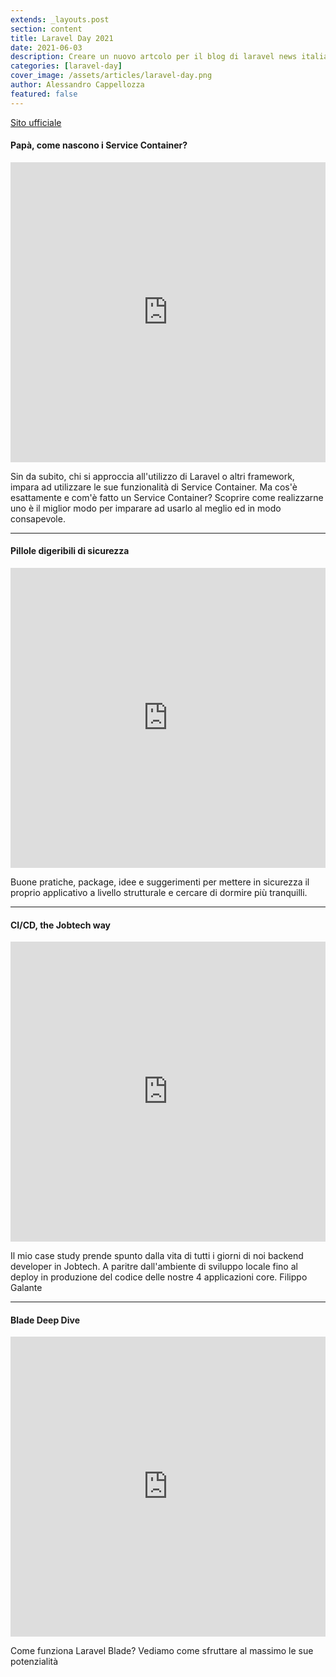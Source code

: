 ```yaml
---
extends: _layouts.post
section: content
title: Laravel Day 2021
date: 2021-06-03
description: Creare un nuovo artcolo per il blog di laravel news italia
categories: [laravel-day]
cover_image: /assets/articles/laravel-day.png
author: Alessandro Cappellozza
featured: false
---
```


[Sito ufficiale](https://2021.laravelday.it/)

#### Papà, come nascono i Service Container?

<iframe width="100%" height="480" class="rounded border border-gray-400 shadow" src="https://www.youtube.com/embed/HyOnd8wSBFg" title="YouTube video player" frameborder="0" allow="accelerometer; autoplay; clipboard-write; encrypted-media; gyroscope; picture-in-picture" allowfullscreen></iframe>

Sin da subito, chi si approccia all'utilizzo di Laravel o altri framework, impara ad utilizzare le sue funzionalità di Service Container. Ma cos'è esattamente e com'è fatto un Service Container? Scoprire come realizzarne uno è il miglior modo per imparare ad usarlo al meglio ed in modo consapevole.

----

#### Pillole digeribili di sicurezza

<iframe width="100%" height="480" class="rounded border border-gray-400 shadow" src="https://www.youtube.com/embed/ku7ONFkBkro" title="YouTube video player" frameborder="0" allow="accelerometer; autoplay; clipboard-write; encrypted-media; gyroscope; picture-in-picture" allowfullscreen></iframe>

Buone pratiche, package, idee e suggerimenti per mettere in sicurezza il proprio applicativo a livello strutturale e cercare di dormire più tranquilli.

----

#### CI/CD, the Jobtech way

<iframe width="100%" height="480" class="rounded border border-gray-400 shadow" src="https://www.youtube.com/embed/1l_0n34OEG0" title="YouTube video player" frameborder="0" allow="accelerometer; autoplay; clipboard-write; encrypted-media; gyroscope; picture-in-picture" allowfullscreen></iframe>

Il mio case study prende spunto dalla vita di tutti i giorni di noi backend developer in Jobtech. A paritre dall'ambiente di sviluppo locale fino al deploy in produzione del codice delle nostre 4 applicazioni core.
Filippo Galante

----

#### Blade Deep Dive

<iframe width="100%" height="480" class="rounded border border-gray-400 shadow" src="https://www.youtube.com/embed/rGQ2AJE2ixM" title="YouTube video player" frameborder="0" allow="accelerometer; autoplay; clipboard-write; encrypted-media; gyroscope; picture-in-picture" allowfullscreen></iframe>

Come funziona Laravel Blade? Vediamo come sfruttare al massimo le sue potenzialità
